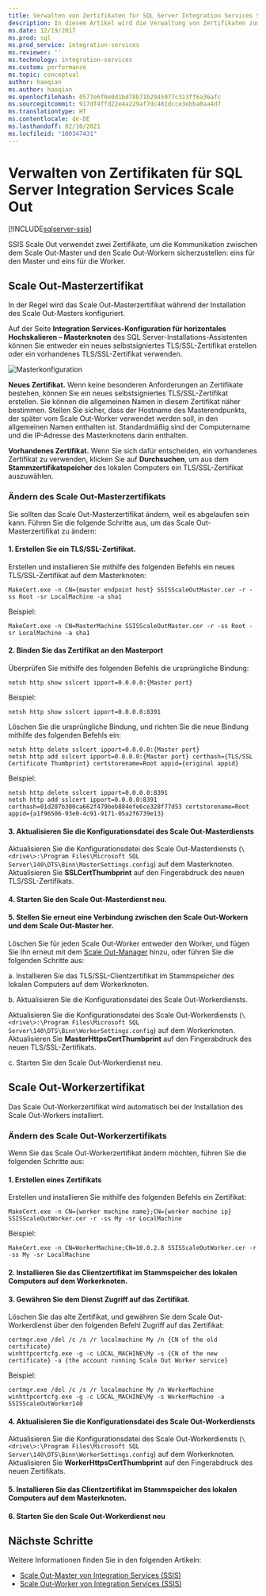 ```yaml
---
title: Verwalten von Zertifikaten für SQL Server Integration Services Scale Out | Microsoft-Dokumentation
description: In diesem Artikel wird die Verwaltung von Zertifikaten zum Schutz der Kommunikation zwischen SSIS Scale Out-Mastern und Scale Out-Workern beschrieben.
ms.date: 12/19/2017
ms.prod: sql
ms.prod_service: integration-services
ms.reviewer: ''
ms.technology: integration-services
ms.custom: performance
ms.topic: conceptual
author: haoqian
ms.author: haoqian
ms.openlocfilehash: 0577e6f0e0d1bd78b71b2945977c313ff6a36afc
ms.sourcegitcommit: 917df4ffd22e4a229af7dc481dcce3ebba0aa4d7
ms.translationtype: HT
ms.contentlocale: de-DE
ms.lasthandoff: 02/10/2021
ms.locfileid: "100347431"
---
```

# <a name="manage-certificates-for-sql-server-integration-services-scale-out"></a>Verwalten von Zertifikaten für SQL Server Integration Services Scale Out

[!INCLUDE[sqlserver-ssis](../../includes/applies-to-version/sqlserver-ssis.md)]



SSIS Scale Out verwendet zwei Zertifikate, um die Kommunikation zwischen dem Scale Out-Master und den Scale Out-Workern sicherzustellen: eins für den Master und eins für die Worker. 

## <a name="scale-out-master-certificate"></a>Scale Out-Masterzertifikat

In der Regel wird das Scale Out-Masterzertifikat während der Installation des Scale Out-Masters konfiguriert.

Auf der Seite **Integration Services-Konfiguration für horizontales Hochskalieren – Masterknoten** des SQL Server-Installations-Assistenten können Sie entweder ein neues selbstsigniertes TLS/SSL-Zertifikat erstellen oder ein vorhandenes TLS/SSL-Zertifikat verwenden.

![Masterkonfiguration](media/master-config.PNG)

**Neues Zertifikat.** Wenn keine besonderen Anforderungen an Zertifikate bestehen, können Sie ein neues selbstsigniertes TLS/SSL-Zertifikat erstellen. Sie können die allgemeinen Namen in diesem Zertifikat näher bestimmen. Stellen Sie sicher, dass der Hostname des Masterendpunkts, der später vom Scale Out-Worker verwendet werden soll, in den allgemeinen Namen enthalten ist. Standardmäßig sind der Computername und die IP-Adresse des Masterknotens darin enthalten. 

**Vorhandenes Zertifikat.** Wenn Sie sich dafür entscheiden, ein vorhandenes Zertifikat zu verwenden, klicken Sie auf **Durchsuchen**, um aus dem **Stammzertifikatspeicher** des lokalen Computers ein TLS/SSL-Zertifikat auszuwählen.

### <a name="change-the-scale-out-master-certificate"></a>Ändern des Scale Out-Masterzertifikats

Sie sollten das Scale Out-Masterzertifikat ändern, weil es abgelaufen sein kann. Führen Sie die folgende Schritte aus, um das Scale Out-Masterzertifikat zu ändern:

#### <a name="1-create-a-tlsssl-certificate"></a>1. Erstellen Sie ein TLS/SSL-Zertifikat.
Erstellen und installieren Sie mithilfe des folgenden Befehls ein neues TLS/SSL-Zertifikat auf dem Masterknoten:

```dos
MakeCert.exe -n CN={master endpoint host} SSISScaleOutMaster.cer -r -ss Root -sr LocalMachine -a sha1
```
Beispiel:

```dos
MakeCert.exe -n CN=MasterMachine SSISScaleOutMaster.cer -r -ss Root -sr LocalMachine -a sha1
```

#### <a name="2-bind-the-certificate-to-the-master-port"></a>2. Binden Sie das Zertifikat an den Masterport
Überprüfen Sie mithilfe des folgenden Befehls die ursprüngliche Bindung:

```dos
netsh http show sslcert ipport=0.0.0.0:{Master port}
```

Beispiel:

```dos
netsh http show sslcert ipport=0.0.0.0:8391
```

Löschen Sie die ursprüngliche Bindung, und richten Sie die neue Bindung mithilfe des folgenden Befehls ein:

```dos
netsh http delete sslcert ipport=0.0.0.0:{Master port}
netsh http add sslcert ipport=0.0.0.0:{Master port} certhash={TLS/SSL Certificate Thumbprint} certstorename=Root appid={original appid}
```

Beispiel:

```dos
netsh http delete sslcert ipport=0.0.0.0:8391
netsh http add sslcert ipport=0.0.0.0:8391 certhash=01d207b300ca662f479beb884efe6ce328f77d53 certstorename=Root appid={a1f96506-93e0-4c91-9171-05a2f6739e13}
```

#### <a name="3-update-the-scale-out-master-service-configuration-file"></a>3. Aktualisieren Sie die Konfigurationsdatei des Scale Out-Masterdiensts
Aktualisieren Sie die Konfigurationsdatei des Scale Out-Masterdiensts (`\<drive\>:\Program Files\Microsoft SQL Server\140\DTS\Binn\MasterSettings.config`) auf dem Masterknoten. Aktualisieren Sie **SSLCertThumbprint** auf den Fingerabdruck des neuen TLS/SSL-Zertifikats.

#### <a name="4-restart-the-scale-out-master-service"></a>4. Starten Sie den Scale Out-Masterdienst neu.

#### <a name="5-reconnect-scale-out-workers-to-scale-out-master"></a>5. Stellen Sie erneut eine Verbindung zwischen den Scale Out-Workern und dem Scale Out-Master her.
Löschen Sie für jeden Scale Out-Worker entweder den Worker, und fügen Sie Ihn erneut mit dem [Scale Out-Manager](integration-services-ssis-scale-out-manager.md) hinzu, oder führen Sie die folgenden Schritte aus:

a.  Installieren Sie das TLS/SSL-Clientzertifikat im Stammspeicher des lokalen Computers auf dem Workerknoten.

b.  Aktualisieren Sie die Konfigurationsdatei des Scale Out-Workerdiensts.

Aktualisieren Sie die Konfigurationsdatei des Scale Out-Workerdiensts (`\<drive\>:\Program Files\Microsoft SQL Server\140\DTS\Binn\WorkerSettings.config`) auf dem Workerknoten. Aktualisieren Sie **MasterHttpsCertThumbprint** auf den Fingerabdruck des neuen TLS/SSL-Zertifikats.

c.  Starten Sie den Scale Out-Workerdienst neu.

## <a name="scale-out-worker-certificate"></a>Scale Out-Workerzertifikat

Das Scale Out-Workerzertifikat wird automatisch bei der Installation des Scale Out-Workers installiert. 

### <a name="change-the-scale-out-worker-certificate"></a>Ändern des Scale Out-Workerzertifikats

Wenn Sie das Scale Out-Workerzertifikat ändern möchten, führen Sie die folgenden Schritte aus:

#### <a name="1-create-a-certificate"></a>1. Erstellen eines Zertifikats
Erstellen und installieren Sie mithilfe des folgenden Befehls ein Zertifikat:

```dos
MakeCert.exe -n CN={worker machine name};CN={worker machine ip} SSISScaleOutWorker.cer -r -ss My -sr LocalMachine
```

Beispiel:

```dos
MakeCert.exe -n CN=WorkerMachine;CN=10.0.2.8 SSISScaleOutWorker.cer -r -ss My -sr LocalMachine
```

#### <a name="2-install-the-client-certificate-to-the-root-store-of-the-local-computer-on-the-worker-node"></a>2. Installieren Sie das Clientzertifikat im Stammspeicher des lokalen Computers auf dem Workerknoten.

#### <a name="3-grant-service-access-to-the-certificate"></a>3. Gewähren Sie dem Dienst Zugriff auf das Zertifikat.
Löschen Sie das alte Zertifikat, und gewähren Sie dem Scale Out-Workerdienst über den folgenden Befehl Zugriff auf das Zertifikat:

```dos
certmgr.exe /del /c /s /r localmachine My /n {CN of the old certificate}
winhttpcertcfg.exe -g -c LOCAL_MACHINE\My -s {CN of the new certificate} -a {the account running Scale Out Worker service}
```

Beispiel:

```dos
certmgr.exe /del /c /s /r localmachine My /n WorkerMachine
winhttpcertcfg.exe -g -c LOCAL_MACHINE\My -s WorkerMachine -a SSISScaleOutWorker140
```

#### <a name="4-update-the-scale-out-worker-service-configuration-file"></a>4. Aktualisieren Sie die Konfigurationsdatei des Scale Out-Workerdiensts
Aktualisieren Sie die Konfigurationsdatei des Scale Out-Workerdiensts (`\<drive\>:\Program Files\Microsoft SQL Server\140\DTS\Binn\WorkerSettings.config`) auf dem Workerknoten. Aktualisieren Sie **WorkerHttpsCertThumbprint** auf den Fingerabdruck des neuen Zertifikats.

#### <a name="5-install-the-client-certificate-to-the-root-store-of-the-local-computer-on-the-master-node"></a>5. Installieren Sie das Clientzertifikat im Stammspeicher des lokalen Computers auf dem Masterknoten.

#### <a name="6-restart-the-scale-out-worker-service"></a>6. Starten Sie den Scale Out-Workerdienst neu

## <a name="next-steps"></a>Nächste Schritte
Weitere Informationen finden Sie in den folgenden Artikeln:
-   [Scale Out-Master von Integration Services (SSIS)](integration-services-ssis-scale-out-master.md)
-   [Scale Out-Worker von Integration Services (SSIS)](integration-services-ssis-scale-out-worker.md)
